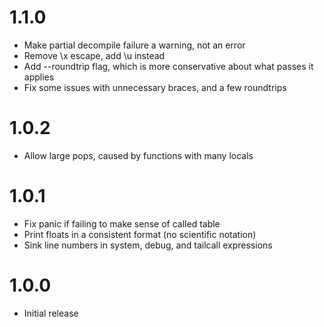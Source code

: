 # 1.1.0

- Make partial decompile failure a warning, not an error
- Remove \x escape, add \u instead
- Add --roundtrip flag, which is more conservative about what passes it applies
- Fix some issues with unnecessary braces, and a few roundtrips

# 1.0.2

- Allow large pops, caused by functions with many locals

# 1.0.1

- Fix panic if failing to make sense of called table
- Print floats in a consistent format (no scientific notation)
- Sink line numbers in system, debug, and tailcall expressions

# 1.0.0

- Initial release
